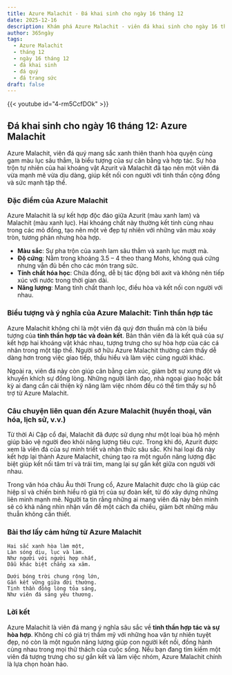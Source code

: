 ```yaml
---
title: Azure Malachit - Đá khai sinh cho ngày 16 tháng 12
date: 2025-12-16
description: Khám phá Azure Malachit - viên đá khai sinh cho ngày 16 tháng 12, biểu tượng của Tinh thần hợp tác. Cùng tìm hiểu ý nghĩa sâu sắc của viên đá độc đáo này.
author: 365ngày
tags:
  - Azure Malachit
  - tháng 12
  - ngày 16 tháng 12
  - đá khai sinh
  - đá quý
  - đá trang sức
draft: false
---
```


{{< youtube id="4-rm5CcfDOk" >}}

## Đá khai sinh cho ngày 16 tháng 12: Azure Malachit

Azure Malachit, viên đá quý mang sắc xanh thiên thanh hòa quyện cùng gam màu lục sâu thẳm, là biểu tượng của sự cân bằng và hợp tác. Sự hòa trộn tự nhiên của hai khoáng vật Azurit và Malachit đã tạo nên một viên đá vừa mạnh mẽ vừa dịu dàng, giúp kết nối con người với tinh thần cộng đồng và sức mạnh tập thể.

### Đặc điểm của Azure Malachit

Azure Malachit là sự kết hợp độc đáo giữa Azurit (màu xanh lam) và Malachit (màu xanh lục). Hai khoáng chất này thường kết tinh cùng nhau trong các mỏ đồng, tạo nên một vẻ đẹp tự nhiên với những vân màu xoáy tròn, tương phản nhưng hòa hợp.

- **Màu sắc**: Sự pha trộn của xanh lam sâu thẳm và xanh lục mượt mà.
- **Độ cứng**: Nằm trong khoảng 3.5 – 4 theo thang Mohs, không quá cứng nhưng vẫn đủ bền cho các món trang sức.
- **Tính chất hóa học**: Chứa đồng, dễ bị tác động bởi axit và không nên tiếp xúc với nước trong thời gian dài.
- **Năng lượng**: Mang tính chất thanh lọc, điều hòa và kết nối con người với nhau.

### Biểu tượng và ý nghĩa của Azure Malachit: Tinh thần hợp tác

Azure Malachit không chỉ là một viên đá quý đơn thuần mà còn là biểu tượng của **tinh thần hợp tác và đoàn kết**. Bản thân viên đá là kết quả của sự kết hợp hai khoáng vật khác nhau, tượng trưng cho sự hòa hợp của các cá nhân trong một tập thể. Người sở hữu Azure Malachit thường cảm thấy dễ dàng hơn trong việc giao tiếp, thấu hiểu và làm việc cùng người khác.

Ngoài ra, viên đá này còn giúp cân bằng cảm xúc, giảm bớt sự xung đột và khuyến khích sự đồng lòng. Những người lãnh đạo, nhà ngoại giao hoặc bất kỳ ai đang cần cải thiện kỹ năng làm việc nhóm đều có thể tìm thấy sự hỗ trợ từ Azure Malachit.

### Câu chuyện liên quan đến Azure Malachit (huyền thoại, văn hóa, lịch sử, v.v.)

Từ thời Ai Cập cổ đại, Malachit đã được sử dụng như một loại bùa hộ mệnh giúp bảo vệ người đeo khỏi năng lượng tiêu cực. Trong khi đó, Azurit được xem là viên đá của sự minh triết và nhận thức sâu sắc. Khi hai loại đá này kết hợp lại thành Azure Malachit, chúng tạo ra một nguồn năng lượng đặc biệt giúp kết nối tâm trí và trái tim, mang lại sự gắn kết giữa con người với nhau.

Trong văn hóa châu Âu thời Trung cổ, Azure Malachit được cho là giúp các hiệp sĩ và chiến binh hiểu rõ giá trị của sự đoàn kết, từ đó xây dựng những liên minh mạnh mẽ. Người ta tin rằng những ai mang viên đá này bên mình sẽ có khả năng nhìn nhận vấn đề một cách đa chiều, giảm bớt những mâu thuẫn không cần thiết.

### Bài thơ lấy cảm hứng từ Azure Malachit

```
Hai sắc xanh hòa làm một,
Làn sóng dịu, lục và lam.
Như người với người hợp nhất,
Dẫu khác biệt chẳng xa xăm.

Dưới bóng trời chung rộng lớn,
Gắn kết vững giữa đời thường.
Tinh thần đồng lòng tỏa sáng,
Như viên đá sáng yêu thương.
```

### Lời kết

Azure Malachit là viên đá mang ý nghĩa sâu sắc về **tinh thần hợp tác và sự hòa hợp**. Không chỉ có giá trị thẩm mỹ với những hoa văn tự nhiên tuyệt đẹp, nó còn là một nguồn năng lượng giúp con người kết nối, đồng hành cùng nhau trong mọi thử thách của cuộc sống. Nếu bạn đang tìm kiếm một viên đá tượng trưng cho sự gắn kết và làm việc nhóm, Azure Malachit chính là lựa chọn hoàn hảo.